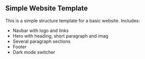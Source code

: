 ## Simple Website Template

This is a simple structure template for a basic website. Includes:
- Navbar with logo and links
- Hero with heading, short paragraph and imag
- Several paragraph sections
- Footer
- Dark mode switcher
